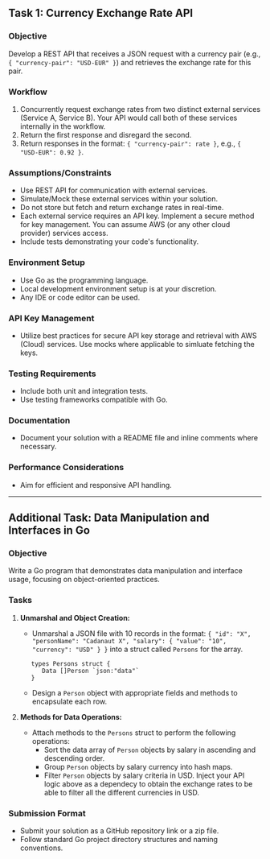 ## Task 1: Currency Exchange Rate API

### Objective
Develop a REST API that receives a JSON request with a currency pair (e.g., `{ "currency-pair": "USD-EUR" }`) and retrieves the exchange rate for this pair.

### Workflow
1. Concurrently request exchange rates from two distinct external services (Service A, Service B). Your API would call both of these services internally in the workflow.
2. Return the first response and disregard the second.
3. Return responses in the format: `{ "currency-pair": rate }`, e.g., `{ "USD-EUR": 0.92 }`.

### Assumptions/Constraints
- Use REST API for communication with external services.
- Simulate/Mock these external services within your solution.
- Do not store but fetch and return exchange rates in real-time.
- Each external service requires an API key. Implement a secure method for key management. You can assume AWS (or any other cloud provider) services access.
- Include tests demonstrating your code's functionality.

### Environment Setup
- Use Go as the programming language.
- Local development environment setup is at your discretion.
- Any IDE or code editor can be used.


### API Key Management
- Utilize best practices for secure API key storage and retrieval with AWS (Cloud) services. Use mocks where applicable to simluate fetching the keys.


### Testing Requirements
- Include both unit and integration tests.
- Use testing frameworks compatible with Go.

### Documentation
- Document your solution with a README file and inline comments where necessary.

### Performance Considerations
- Aim for efficient and responsive API handling.

---

## Additional Task: Data Manipulation and Interfaces in Go

### Objective
Write a Go program that demonstrates data manipulation and interface usage, focusing on object-oriented practices.

### Tasks
1. **Unmarshal and Object Creation:**
    - Unmarshal a JSON file with 10 records in the format: `{ "id": "X", "personName": "Cadanaut X", "salary": { "value": "10", "currency": "USD" } }` into a struct called `Persons` for the array.

   ``` 
      types Persons struct {
         Data []Person `json:"data"`
      }
   ```

    - Design a `Person` object with appropriate fields and methods to encapsulate each row.

2. **Methods for Data Operations:**
    - Attach methods to the `Persons` struct to perform the following operations:
        - Sort the data array of `Person` objects by salary in ascending and descending order.
        - Group `Person` objects by salary currency into hash maps.
        - Filter `Person` objects by salary criteria in USD. Inject your API logic above as a dependecy to obtain the exchange rates to be able to filter all the different currencies in USD.


### Submission Format
- Submit your solution as a GitHub repository link or a zip file.
- Follow standard Go project directory structures and naming conventions.